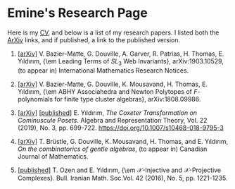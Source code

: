 # Emine's Research Page

Here is my [CV](Documents/emine-yildirim-cv.pdf), and below is a list of my research papers. I listed both the [ArXiv](https://arxiv.org/search/advanced?advanced=&terms-0-operator=AND&terms-0-term=Y%C4%B1ld%C4%B1r%C4%B1m%2C+Emine&terms-0-field=author&classification-mathematics=y&classification-physics_archives=all&classification-include_cross_list=include&date-filter_by=all_dates&date-year=&date-from_date=&date-to_date=&date-date_type=submitted_date&abstracts=show&size=50&order=-announced_date_first) links, 
and if published, a link to the published version.

1. [[arXiv]](https://arxiv.org/abs/1903.10529) V. Bazier-Matte, G. Douville, A. Garver, R. Patrias, H. Thomas, E. Yıldırım, {\em Leading Terms of $SL_3$ Web Invariants}, arXiv:1903.10529, (to appear in) International Mathematics Research Notices. 

2. [[arXiv]](https://arxiv.org/abs/1808.09986)  V. Bazier-Matte, G. Douville, K. Mousavand, H. Thomas, E. Yıldırım, {\em ABHY Associahedra and Newton Polytopes of $F$-polynomials for finite type cluster algebras}, arXiv:1808.09986.

3. [[arXiv]](https://arxiv.org/abs/1710.10632) [[published]](https://link.springer.com/article/10.1007/s10468-018-9795-3)  E. Yıldırım, *The Coxeter Transformation on Cominuscule Posets*. Algebra and Representation Theory, Vol. 22 (2019), No. 3, pp. 699-722. https://doi.org/10.1007/s10468-018-9795-3

4. [[arXiv]](https://arxiv.org/abs/1707.07665)  T. Brüstle, G. Douville, K. Mousavand, H. Thomas, and E. Yıldırım,  *On the combinatorics of gentle algebras*, (to appear in) Canadian Journal of Mathematics.

5. [[published]](http://bims.iranjournals.ir/article_876.html) T. Ozen and E. Yıldırım, {\em $\mathcal{X}$-Injective and $\mathcal{X}$-Projective Complexes}. Bull. Iranian Math. Soc.Vol. 42 (2016), No. 5, pp. 1221-1235.
